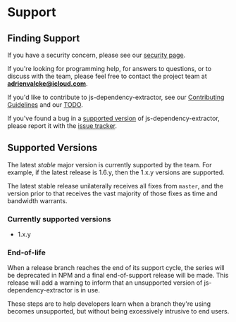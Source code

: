 # Support

## Finding Support
If you have a security concern,
please see our [security page](SECURITY.md).

If you're looking for programming help,
for answers to questions,
or to discuss with the team,
please feel free to contact the project team at **adrienvalcke@icloud.com**.

If you'd like to contribute to js-dependency-extractor,
see our [Contributing Guidelines](CONTRIBUTING.md)
and our [TODO](../TODO.md).

If you've found a bug in a [supported version](#supported-versions)
of js-dependency-extractor, please report it with the
[issue tracker](https://github.com/adrienv1520/js-dependency-extractor/issues).

## Supported Versions
The latest *stable* major version is currently supported by the team.
For example, if the latest release is 1.6.y, then the 1.x.y versions are supported.

The latest stable release unilaterally receives all fixes from `master`,
and the version prior to that receives the vast majority of those fixes
as time and bandwidth warrants.

### Currently supported versions

- 1.x.y

### End-of-life
When a release branch reaches the end of its support cycle, the series
will be deprecated in NPM and a final end-of-support release will be
made. This release will add a warning to inform that an unsupported
version of js-dependency-extractor is in use.

These steps are to help developers learn when a branch they're
using becomes unsupported, but without being excessively intrusive
to end users.
